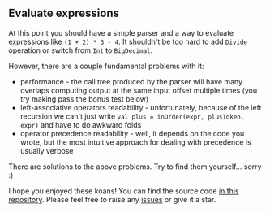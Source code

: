## Evaluate expressions

At this point you should have a simple parser and a way to evaluate expressions like `(1 + 2) * 3 - 4`.
It shouldn't be too hard to add `Divide` operation or switch from `Int` to `BigDecimal`.

However, there are a couple fundamental problems with it:
 - performance - the call tree produced by the parser will have many overlaps
   computing output at the same input offset multiple times (you try making pass the bonus test below)
 - left-associative operators readability - unfortunately, because of the left recursion we can't just write
   `val plus = inOrder(expr, plusToken, expr)` and have to do awkward folds
 - operator precedence readability - well, it depends on the code you wrote,
   but the most intuitive approach for dealing with precedence is usually verbose

There are solutions to the above problems.
Try to find them yourself... sorry :)

I hope you enjoyed these koans! You can find the source code 
[in this repository](https://github.com/dkandalov/Parser_Combinator_Koans). 
Please feel free to raise any [issues](https://github.com/dkandalov/Parser_Combinator_Koans/issues) or give it a star.